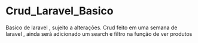 # Crud_Laravel_Basico
Basico de laravel , sujeito a alterações.
Crud feito em uma semana de laravel , ainda será adicionado um search e filtro na função de ver produtos
